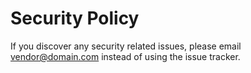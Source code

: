 # Security Policy

If you discover any security related issues, please email vendor@domain.com instead of using the issue tracker.
